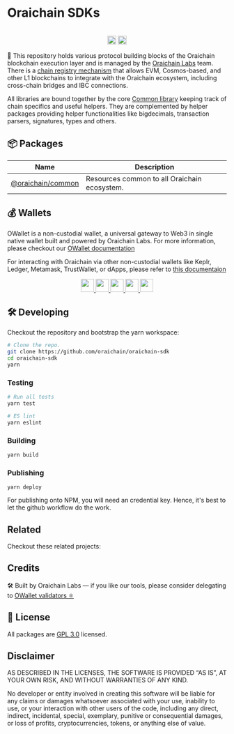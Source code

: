# Oraichain SDKs

<p align="center" width="100%">
  <br />
   <a href="https://github.com/oraichain/oraichain-sdk/blob/master/LICENSE"><img height="20" src="https://img.shields.io/badge/License-GNU%20GPL-blue.svg"></a>
   <a href="https://www.npmjs.com/package/@oraichain/common"><img height="20" src="https://img.shields.io/github/package-json/v/oraichain/oraichain-sdk?filename=packages%2Fcommon%2Fpackage.json"></a>
</p>

:information_desk_person: This repository holds various protocol building blocks of the Oraichain blockchain execution layer and is managed by the [Oraichain Labs](https://orai.io/) team. There is a [chain registry mechanism](./CHAIN_REGISTRY.md) that allows EVM, Cosmos-based, and other L1 blockchains to integrate with the Oraichain ecosystem, including cross-chain bridges and IBC connections.

All libraries are bound together by the core [Common library](https://www.npmjs.com/package/@oraichain/common) keeping track of chain specifics and useful helpers. They are complemented by helper packages providing helper functionalities like bigdecimals, transaction parsers, signatures, types and others.

## 📦 Packages

| Name                                                                                        | Description                                  |
| ------------------------------------------------------------------------------------------- | -------------------------------------------- |
| [@oraichain/common](https://github.com/oraichain/oraichain-sdk/tree/master/packages/common) | Resources common to all Oraichain ecosystem. |

## 💰 Wallets

OWallet is a non-custodial wallet, a universal gateway to Web3 in single native wallet built and powered by Oraichain Labs. For more information, please checkout our [OWallet documentation](https://docs.owallet.dev/)

For interacting with Oraichain via other non-custodial wallets like Keplr, Ledger, Metamask, TrustWallet, or dApps, please refer to [this documentaion](https://)

<p align="center" width="100%">
<a href="https://www.owallet.dev/">
  <img width="30px" src="https://raw.githubusercontent.com/oraichain/oraichain-sdk/master/public/images/logos/wallets/owallet.svg" />
</a>
<a href="https://www.keplr.app/">
  <img width="30px" src="https://raw.githubusercontent.com/cosmology-tech/cosmos-kit/main/public/images/logos/wallets/keplr.svg" />
</a>
<a href="https://www.ledger.com/">
  <img width="30px" src="https://raw.githubusercontent.com/cosmology-tech/cosmos-kit/main/public/images/logos/wallets/ledger.png" />
</a>
<a href="https://walletconnect.com/">
  <img width="30px" src="https://raw.githubusercontent.com/cosmology-tech/cosmos-kit/main/public/images/wallet-connect.svg" />
</a>
<a href="https://trustwallet.com/">
  <img width="30px" src="https://raw.githubusercontent.com/cosmology-tech/cosmos-kit/main/public/images/logos/wallets/trust.png" />
</a>
<br />
</p>

## 🛠 Developing

Checkout the repository and bootstrap the yarn workspace:

```sh
# Clone the repo.
git clone https://github.com/oraichain/oraichain-sdk
cd oraichain-sdk
yarn
```

### Testing

```sh
# Run all tests
yarn test

# ES lint
yarn eslint
```

### Building

```sh
yarn build
```

### Publishing

```
yarn deploy
```

For publishing onto NPM, you will need an credential key. Hence, it's best to let the github workflow do the work.

## Related

Checkout these related projects:

<!-- This section is for listing detailed packages from dapps (OraiDEX, Order Book) and possible examples of how to interact with Oraichain -->

## Credits

🛠 Built by Oraichain Labs — if you like our tools, please consider delegating to [OWallet validators ⚛️](https://owallet.dev/validators)

## 🪪 License

All packages are [GPL 3.0](https://www.gnu.org/licenses/gpl-3.0.en.html) licensed.

## Disclaimer

AS DESCRIBED IN THE LICENSES, THE SOFTWARE IS PROVIDED “AS IS”, AT YOUR OWN RISK, AND WITHOUT WARRANTIES OF ANY KIND.

No developer or entity involved in creating this software will be liable for any claims or damages whatsoever associated with your use, inability to use, or your interaction with other users of the code, including any direct, indirect, incidental, special, exemplary, punitive or consequential damages, or loss of profits, cryptocurrencies, tokens, or anything else of value.
